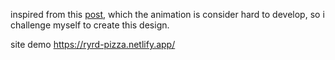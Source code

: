 inspired from this <a href='https://www.instagram.com/reel/CkNVhUJg_PF/?utm_source=ig_web_copy_link'>post</a>, which the animation is consider hard to develop, so i challenge myself to create this design.

site demo https://ryrd-pizza.netlify.app/

